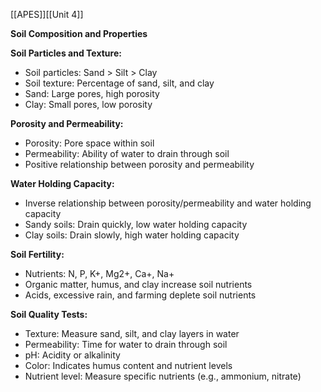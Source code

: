 [[APES]][[Unit 4]]


**Soil Composition and Properties**

**Soil Particles and Texture:**
* Soil particles: Sand > Silt > Clay
* Soil texture: Percentage of sand, silt, and clay
* Sand: Large pores, high porosity
* Clay: Small pores, low porosity

**Porosity and Permeability:**
* Porosity: Pore space within soil
* Permeability: Ability of water to drain through soil
* Positive relationship between porosity and permeability

**Water Holding Capacity:**
* Inverse relationship between porosity/permeability and water holding capacity
* Sandy soils: Drain quickly, low water holding capacity
* Clay soils: Drain slowly, high water holding capacity

**Soil Fertility:**
* Nutrients: N, P, K+, Mg2+, Ca+, Na+
* Organic matter, humus, and clay increase soil nutrients
* Acids, excessive rain, and farming deplete soil nutrients

**Soil Quality Tests:**
* Texture: Measure sand, silt, and clay layers in water
* Permeability: Time for water to drain through soil
* pH: Acidity or alkalinity
* Color: Indicates humus content and nutrient levels
* Nutrient level: Measure specific nutrients (e.g., ammonium, nitrate)